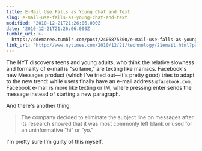```yaml
---
title: E-Mail Use Falls as Young Chat and Text
slug: e-mail-use-falls-as-young-chat-and-text
modified: '2010-12-21T21:26:06.000Z'
date: '2010-12-21T21:26:06.000Z'
tumblr_url: >-
  https://ddemaree.tumblr.com/post/2406875300/e-mail-use-falls-as-young-chat-and-text
link_url: 'http://www.nytimes.com/2010/12/21/technology/21email.html?pagewanted=print'
---
```

The NYT discovers teens and young adults, who think the relative slowness and formality of e-mail is "so lame," are texting like maniacs. Facebook's new Messages product (which I've tried out—it's pretty good) tries to adapt to the new trend: while users finally have an e-mail address `@facebook.com`, Facebook e-mail is more like texting or IM, where pressing enter sends the message instead of starting a new paragraph.

And there's another thing:

> The company decided to eliminate the subject line on messages after its research showed that it was most commonly left blank or used for an uninformative “hi” or “yo.”

I'm pretty sure I'm guilty of this myself.
